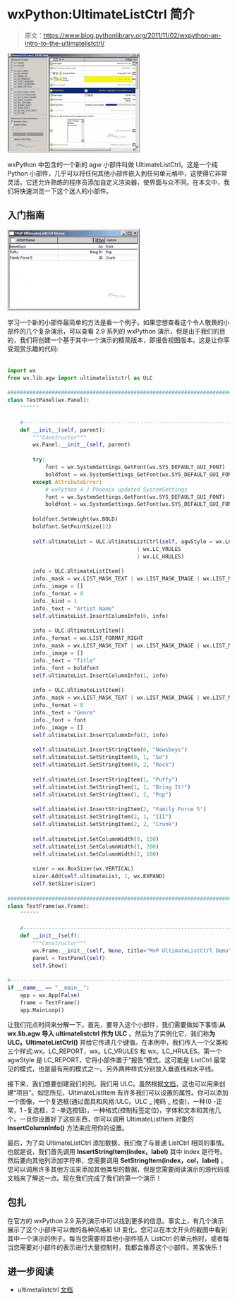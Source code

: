 # wxPython:UltimateListCtrl 简介

> 原文：<https://www.blog.pythonlibrary.org/2011/11/02/wxpython-an-intro-to-the-ultimatelistctrl/>

[![](img/2db5e395123a852aec930b7a997721b6.png "ultimateListCtrlDemo")](https://www.blog.pythonlibrary.org/wp-content/uploads/2011/11/ultimateListCtrlDemo.png)

wxPython 中包含的一个新的 agw 小部件叫做 UltimateListCtrl。这是一个纯 Python 小部件，几乎可以将任何其他小部件嵌入到任何单元格中，这使得它非常灵活。它还允许熟练的程序员添加自定义渲染器，使界面与众不同。在本文中，我们将快速浏览一下这个迷人的小部件。

## 入门指南

[![](img/a50b675f9ef851a1e70c2701f15e36ed.png "mvpULCDemo")](https://www.blog.pythonlibrary.org/wp-content/uploads/2011/11/mvpULCDemo.png)

学习一个新的小部件最简单的方法是看一个例子。如果您想查看这个令人敬畏的小部件的几个复杂演示，可以查看 2.9 系列的 wxPython 演示，但是出于我们的目的，我们将创建一个基于其中一个演示的精简版本，即报告视图版本。这是让你享受观赏乐趣的代码:

```py

import wx
from wx.lib.agw import ultimatelistctrl as ULC

########################################################################
class TestPanel(wx.Panel):
    """"""

    #----------------------------------------------------------------------
    def __init__(self, parent):
        """Constructor"""
        wx.Panel.__init__(self, parent)

        try:
            font = wx.SystemSettings_GetFont(wx.SYS_DEFAULT_GUI_FONT)
            boldfont = wx.SystemSettings_GetFont(wx.SYS_DEFAULT_GUI_FONT)
        except AttributeError:
            # wxPython 4 / Phoenix updated SystemSettings
            font = wx.SystemSettings.GetFont(wx.SYS_DEFAULT_GUI_FONT)
            boldfont = wx.SystemSettings.GetFont(wx.SYS_DEFAULT_GUI_FONT)

        boldfont.SetWeight(wx.BOLD)
        boldfont.SetPointSize(12)

        self.ultimateList = ULC.UltimateListCtrl(self, agwStyle = wx.LC_REPORT 
                                         | wx.LC_VRULES
                                         | wx.LC_HRULES)

        info = ULC.UltimateListItem()
        info._mask = wx.LIST_MASK_TEXT | wx.LIST_MASK_IMAGE | wx.LIST_MASK_FORMAT | ULC.ULC_MASK_CHECK
        info._image = []
        info._format = 0
        info._kind = 1
        info._text = "Artist Name"
        self.ultimateList.InsertColumnInfo(0, info)

        info = ULC.UltimateListItem()
        info._format = wx.LIST_FORMAT_RIGHT
        info._mask = wx.LIST_MASK_TEXT | wx.LIST_MASK_IMAGE | wx.LIST_MASK_FORMAT | ULC.ULC_MASK_FONT
        info._image = []
        info._text = "Title"
        info._font = boldfont
        self.ultimateList.InsertColumnInfo(1, info)

        info = ULC.UltimateListItem()
        info._mask = wx.LIST_MASK_TEXT | wx.LIST_MASK_IMAGE | wx.LIST_MASK_FORMAT
        info._format = 0
        info._text = "Genre"
        info._font = font
        info._image = []
        self.ultimateList.InsertColumnInfo(2, info)

        self.ultimateList.InsertStringItem(0, "Newsboys")
        self.ultimateList.SetStringItem(0, 1, "Go")
        self.ultimateList.SetStringItem(0, 2, "Rock")

        self.ultimateList.InsertStringItem(1, "Puffy")
        self.ultimateList.SetStringItem(1, 1, "Bring It!")
        self.ultimateList.SetStringItem(1, 2, "Pop")

        self.ultimateList.InsertStringItem(2, "Family Force 5")
        self.ultimateList.SetStringItem(2, 1, "III")
        self.ultimateList.SetStringItem(2, 2, "Crunk")

        self.ultimateList.SetColumnWidth(0, 150)
        self.ultimateList.SetColumnWidth(1, 200)
        self.ultimateList.SetColumnWidth(2, 100)

        sizer = wx.BoxSizer(wx.VERTICAL)
        sizer.Add(self.ultimateList, 1, wx.EXPAND)
        self.SetSizer(sizer)

########################################################################
class TestFrame(wx.Frame):
    """"""

    #----------------------------------------------------------------------
    def __init__(self):
        """Constructor"""
        wx.Frame.__init__(self, None, title="MvP UltimateListCtrl Demo")
        panel = TestPanel(self)
        self.Show()

#----------------------------------------------------------------------
if __name__ == "__main__":
    app = wx.App(False)
    frame = TestFrame()
    app.MainLoop()

```

让我们花点时间来分解一下。首先，要导入这个小部件，我们需要做如下事情:**从 wx.lib.agw 导入 ultimatelistctrl 作为 ULC** 。然后为了实例化它，我们称**为 ULC。UltimateListCtrl()** 并给它传递几个键值。在本例中，我们传入一个父类和三个样式:wx。LC_REPORT，wx。LC_VRULES 和 wx。LC_HRULES。第一个 agwStyle 是 LC_REPORT，它将小部件置于“报告”模式，这可能是 ListCtrl 最常见的模式，也是最有用的模式之一。另外两种样式分别放入垂直线和水平线。

接下来，我们想要创建我们的列。我们用 ULC。虽然根据[文档](http://xoomer.virgilio.it/infinity77/AGW_Docs/ultimatelistctrl.UltimateListItem.html#ultimatelistctrl-ultimatelistitem)，这也可以用来创建“项目”。如您所见，UltimateListItem 有许多我们可以设置的属性。你可以添加一个图像，一个复选框(通过面具和风格:ULC。ULC _ 掩码 _ 检查)，一种(0 -正常，1 -复选框，2 -单选按钮)，一种格式(控制标签定位)，字体和文本和其他几个。一旦你设置好了这些东西，你可以调用 UltimateListItem 对象的 **InsertColumnInfo()** 方法来应用你的设置。

最后，为了向 UltimateListCtrl 添加数据，我们做了与普通 ListCtrl 相同的事情。也就是说，我们首先调用 **InsertStringItem(index，label)** 其中 index 是行号。然后要向其他列添加字符串，您需要调用 **SetStringItem(index，col，label)** 。您可以调用许多其他方法来添加其他类型的数据，但是您需要阅读演示的源代码或文档来了解这一点。现在我们完成了我们的第一个演示！

## 包扎

在官方的 wxPython 2.9 系列演示中可以找到更多的信息。事实上，有几个演示展示了这个小部件可以做的各种风格和 UI 变化。您可以在本文开头的截图中看到其中一个演示的例子。每当您需要将其他小部件插入 ListCtrl 的单元格时，或者每当您需要对小部件的表示进行大量控制时，我都会推荐这个小部件。黑客快乐！

## 进一步阅读

*   ultimetalistctrl [文档](http://xoomer.virgilio.it/infinity77/AGW_Docs/ultimatelistctrl_module.html#ultimatelistctrl)